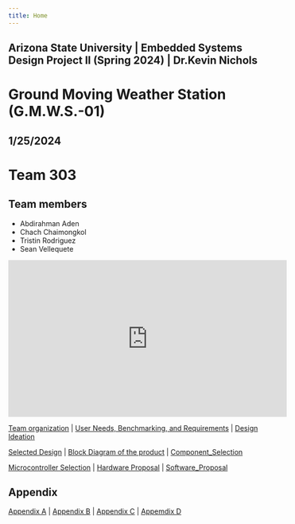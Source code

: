 ```yaml
---
title: Home
---
```


## Arizona State University | Embedded Systems Design Project II (Spring 2024) | Dr.Kevin Nichols
# Ground Moving Weather Station (G.M.W.S.-01) 
## 1/25/2024

# Team 303 
## Team members 
* Abdirahman Aden
* Chach Chaimongkol
* Tristin Rodriguez
* Sean Vellequete


<iframe width="560" height="315" src="https://www.youtube.com/embed/R-VpR88BmgA?si=8asg205ILbVlzzUh" title="YouTube video player" frameborder="0" allow="accelerometer; autoplay; clipboard-write; encrypted-media; gyroscope; picture-in-picture; web-share" allowfullscreen></iframe>

[Team organization](/Team_organization.md) | [User Needs, Benchmarking, and Requirements](/User_Needs_Benchmarking_Requirements.md) | [Design Ideation](/Design_Ideation.md)

[Selected Design](/Selected_Design.md) | [Block Diagram of the product](/Block_Diagram_of_the_product.md) | [Component_Selection](/Component_Selection.md)

[Microcontroller Selection](/Microcontroller_Selection.md) | [Hardware Proposal](/Hardware_Proposal.md) | [Software_Proposal](/Software_Proposal.md)



## Appendix
[Appendix A](/Appendix_A) | [Appendix B](/Appendix_B) | [Appendix C](/Appendix_C) | [Appemdix D](/Appendix_D)
